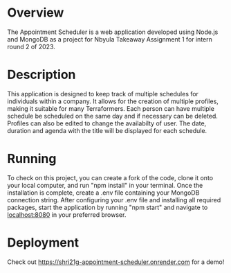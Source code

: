 # Overview

The Appointment Scheduler is a web application developed using Node.js and MongoDB as a project for Nbyula Takeaway Assignment 1 for intern round 2 of 2023.

# Description

This application is designed to keep track of multiple schedules for individuals within a company. It allows for the creation of multiple profiles, making it suitable for many Terraformers. Each person can have multiple schedule be scheduled on the same day and if necessary can be deleted. Profiles can also be edited to change the availabilty of user. The date, duration and agenda with the title will be displayed for each schedule.

# Running

To check on this project, you can create a fork of the code, clone it onto your local computer, and run "npm install" in your terminal. Once the installation is complete, create a .env file containing your MongoDB connection string. After configuring your .env file and installing all required packages, start the application by running "npm start" and navigate to [localhost:8080](http://localhost:8080/) in your preferred browser.

# Deployment

Check out https://shri21g-appointment-scheduler.onrender.com for a demo!
